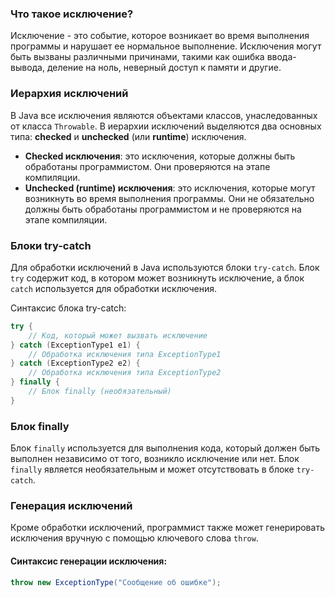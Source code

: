 ### Что такое исключение?

Исключение - это событие, которое возникает во время выполнения программы и нарушает ее нормальное выполнение. Исключения могут быть вызваны различными причинами, такими как ошибка ввода-вывода, деление на ноль, неверный доступ к памяти и другие.

### Иерархия исключений

В Java все исключения являются объектами классов, унаследованных от класса `Throwable`. В иерархии исключений выделяются два основных типа: **checked** и **unchecked** (или **runtime**) исключения.

- **Checked исключения**: это исключения, которые должны быть обработаны программистом. Они проверяются на этапе компиляции.
- **Unchecked (runtime) исключения**: это исключения, которые могут возникнуть во время выполнения программы. Они не обязательно должны быть обработаны программистом и не проверяются на этапе компиляции.

### Блоки try-catch

Для обработки исключений в Java используются блоки `try-catch`. Блок `try` содержит код, в котором может возникнуть исключение, а блок `catch` используется для обработки исключения.

Синтаксис блока try-catch:
```java
try {
    // Код, который может вызвать исключение
} catch (ExceptionType1 e1) {
    // Обработка исключения типа ExceptionType1
} catch (ExceptionType2 e2) {
    // Обработка исключения типа ExceptionType2
} finally {
    // Блок finally (необязательный)
}
```

### Блок finally

Блок `finally` используется для выполнения кода, который должен быть выполнен независимо от того, возникло исключение или нет. Блок `finally` является необязательным и может отсутствовать в блоке `try-catch`.

### Генерация исключений

Кроме обработки исключений, программист также может генерировать исключения вручную с помощью ключевого слова `throw`.

#### Синтаксис генерации исключения:
```java
throw new ExceptionType("Сообщение об ошибке");
```